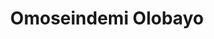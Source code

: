 ---
title: Omoseindemi Olobayo
featured_image: /uploads/people/team.jpg
name: Seindemi Alobayo
designation: Chief Solutions Officer
profile: executive
position: 2
image: /uploads/people/seinde.jpg
summary: |-
    CHIEF SOLUTIONS OFFICER
detail: |-
    Seindemi Olobayo is a veteran of Softcom Limited, having joined the company at the very beginning in 2007. As Chief Solutions Officer, he focuses on the successful delivery of the company’s enterprise solutions. He works on solving the toughest challenges facing clients, and defining optimized solutions to meet their goals. As such, he’s been involved in some of the company’s most successful projects, including partnering with the federal government of Nigeria to deliver the N-Power program.  

    Omoseindemi holds a Bachelor’s Degree in Information Communication Technology, and is also a graduate of the Stanford University School of Business.

---